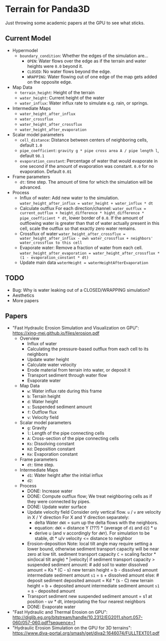 Terrain for Panda3D
===================

Just throwing some academic papers at the GPU to see what sticks.


Current Model
-------------

* Hypermodel
  * `boundary_condition`: Whether the edges of the simulation are...
    * `OPEN`: Water flows over the edge as if the terrain and water
      heights were `0.0` beyond it.
    * `CLOSED`: No water flows beyond the edge.
    * `WRAPPING`: Water flowing out of one edge of the map gets added on
      the opposite edge.
* Map Data
  * `terrain_height`: Height of the terrain
  * `water_height`: Current height of the water
  * `water_influx`: Water influx rate to simulate e.g. rain, or springs.
* Intermediate Maps
  * `water_height_after_influx`
  * `water_crossflux`
  * `water_height_after_crossflux`
  * `water_height_after_evaporation`
* Scalar model parameters
  * `cell_distance`: Distance between centers of neighboring cells, default `1.0`
  * `pipe_coefficient`:  `gravity g * pipe cross area A / pipe length l`, default `98.1`
  * `evaporation_constant`: Percentage of water that would evaporate in
    one second if the amount of evaporation was constant. `0.0` for no
    evaporation. Default `0.01`
* Frame parameters
  * `dt`: time step. The amount of time for which the simulation will be
    advanced.
* Process
  * Influx of water: Add new water to the simulation.
    `water_height_after_influx = water_height + water_influx * dt`
  * Calculate outflux
    For each direction/channel: `water_outflux = current_outflux + height_difference * hight_difference * pipe_coefficient * dt`, lower border of `0.0`.
    If the amount of outflowing water is greater than that of water
    actually present in this cell, scale the outflux so that exactly
    zero water remains.
  * Crossflux of water
    `water_height_after_crossflux = water_height_after_influx - own water_crossflux + neighbors' water_crossflux to this cell`
  * Evaporate water: Remove a fraction of water from each cell.
    `water_height_after_evaporation = water_height_after_crossflux * (1 - evaporation_constant * dt)`
  * Update main data
    `waterHeight = waterHeightAfterEvaporation`


TODO
----

* Bug: Why is water leaking out of a CLOSED/WRAPPING simulation?
* Aesthetics
* More papers


Papers
------

* "Fast Hydraulic Erosion Simulation and Visualization on GPU": https://xing-mei.github.io/files/erosion.pdf
  * Overview
    * Influx of water
    * Calculating the pressure-based outflux from each cell to its neighbors
    * Update water height
    * Calculate water velocity
    * Erode material from terrain into water, or deposit it
    * Transport sediment through water flow
    * Evaporate water
  * Map Data
    * `w`: Water influx rate during this frame
    * `b`: Terrain height
    * `d`: Water height
    * `s`: Suspended sediment amount
    * `f`: Outflow flux
    * `v`: Velocity field
  * Scalar model parameters
    * `g`: Gravity
    * `l`: Length of the pipe connecting cells
    * `A`: Cross-section of the pipe connecting cells
    * `Ks`: Dissolving constant
    * `Kd`: Deposition constant
    * `Ke`: Evaporation constant
  * Frame parameters
    * `dt`: time step.
  * Intermediate Maps
    * `d1`: Water height after the initial influx
    * `d2`:
  * Process
    * DONE: Increase water
    * DONE: Compute outflux flow; We treat neighboring cells as if they were connected by pipes.
    * DONE: Update water surface
    * Update velocity field
      Consider only vertical flow.
      `u` / `v` are velocity in X / Y direction
      For X and Y direction separately:
      * delta Water `dWX` = sum up the delta flows with the neighbors.
      * equation: `dWX` = distance Y (???) * (average of `d1` and `d2`) * u
      * derive u (and v accordingly for `dWY`).
      For simulation to be stable, dt * u/v velocity <= distance to neighbor
    * Erosion-deposition
      Note: local tilt angle may require setting a lower bound, otherwise sediment transport capacity will be near zero at low tilt.
      sediment transport capacity `C` = scaling factor * sin(local tilt angle) * |velocity|
      if sediment transport capacity > suspended sediment amount:  # add soil to water
          dissolved amount = Ks * (C - s)
          new terrain height = b - dissolved amount
          intermediate sediment amount `s1` = s + dissolved amount
      else:  # deposit sediment
          deposited amount = Kd * (s - C)
          new terrain height = b + deposited amount
          intermediate sediment amount `s1` = s - deposited amount
    * Transport sediment
      new suspended sediment amount = s1 at position - uv * dt, interpolating the four nearest neighbors
    * DONE: Evaporate water
* "Fast Hydraulic and Thermal Erosion on GPU": http://diglib.eg.org/bitstream/handle/10.2312/EG2011.short.057-060/057-060.pdf?sequence=1
* "Hydraulic Erosion Simulation on the GPU for 3D terrains": https://www.diva-portal.org/smash/get/diva2:1646074/FULLTEXT01.pdf